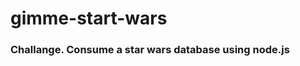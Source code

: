 # gimme-start-wars
<h3 style={color: red}>Challange. Consume a star wars database using node.js</h3>
